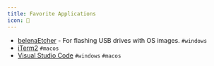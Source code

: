 ```yaml
---
title: Favorite Applications
icon: 📌
---
```


- [belenaEtcher](https://www.balena.io/etcher/) - For flashing USB drives with OS images.  `#windows`
- [iTerm2](https://iterm2.com/) `#macos`
- [Visual Studio Code](https://code.visualstudio.com/) `#windows` `#macos` 
